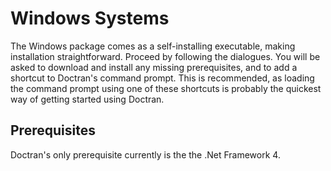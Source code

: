 # Windows Systems
The Windows package comes as a self-installing executable, making installation straightforward. Proceed by following the dialogues. You will be asked to download and install any missing prerequisites, and to add a shortcut to Doctran's command prompt. This is recommended, as loading the command prompt using one of these shortcuts is probably the quickest way of getting started using Doctran.

## Prerequisites
Doctran's only prerequisite currently is the the .Net Framework 4.